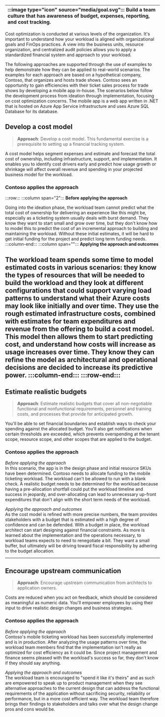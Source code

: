 | :::image type="icon" source="media/goal.svg"::: Build a team culture that has awareness of budget, expenses, reporting, and cost tracking. |
| :----------------------------------------------------------------------------------------------------------------------------------------- |

Cost optimization is conducted at various levels of the organization. It's important to understand how your workload is aligned with organizational goals and FinOps practices. A view into the business units, resource organization, and centralized audit policies allows you to apply a standardized financial system and approach to your workload.

The following approaches are supported through the use of examples to help demonstrate how they can be applied to real-world scenarios. The examples for each approach are based on a hypothetical company, Contoso, that organizes and hosts trade shows. Contoso sees an opportunity to gain efficiencies with their ticket sales process for trade shows by developing a mobile app in-house. The scenarios below follow the development process from ideation through implementation, focusing on cost optimization concerns. The mobile app is a web app written in .NET that is hosted on Azure App Service infrastructure and uses Azure SQL Database for its database.

## Develop a cost model

> **Approach**: Develop a cost model. This fundamental exercise is a prerequisite to setting up a financial tracking system.

A cost model helps segment expenses and estimate and forecast the total cost of ownership, including infrastructure, support, and implementation. It enables you to identify cost drivers early and predict how usage growth or shrinkage will affect overall revenue and spending in your projected business model for the workload.

### Contoso applies the approach

:::row:::
   :::column span="2":::
**Before applying the approach**

Going into the ideation phase, the workload team cannot predict what the total cost of ownership for delivering an experience like this might be, especially as a ticketing system usually deals with burst demand. They know they want to start small and grow over time, but they don't know how to model this to predict the cost of an incremental approach to building and maintaining the workload. Without these initial estimates, it will be hard to get initial funding for the project and predict long term funding needs.
   :::column-end:::
   :::column span="":::
**Applying the approach and outcomes**

The workload team spends some time to model estimated costs in various scenarios: they know the types of resources that will be needed to build the workload and they look at different configurations that could support varying load patterns to understand what their Azure costs may look like initially and over time. They use the rough estimated infrastructure costs, combined with estimates for team expenditures and revenue from the offering to build a cost model. This model then allows them to start predicting cost, and understand how costs will increase as usage increases over time. They know they can refine the model as architectural and operational decisions are decided to increase its predictive power.
   :::column-end:::
:::row-end:::
---

## Estimate realistic budgets

> **Approach**: Estimate realistic budgets that cover all non-negotiable functional and nonfunctional requirements, personnel and training costs, and processes that provide for anticipated growth.

You'll be able to set financial boundaries and establish ways to check your spending against the allocated budget. You'll also get notifications when certain thresholds are exceeded, which prevents overspending at the tenant scope, resource scope, and other scopes that are applied to the budget.

### Contoso applies the approach

*Before applying the approach*</br>
In this scenario, the app is in the design phase and initial resource SKUs have been determined. Contoso needs to allocate funding to the mobile ticketing workload. The workload can't be allowed to run with a blank check. A realistic budget needs to be determined for the workload because having a pre-allocation shortfall could put the workload timeline and success in jeopardy, and over-allocating can lead to unnecessary up-front expenditures that don't align with the short term needs of the workload.

*Applying the approach and outcomes*</br>
As the cost model is refined with more precise numbers, the team provides stakeholders with a budget that is estimated with a high degree of confidence and can be defended. With a budget in place, the workload architect can start designing against financial constraints. As more is learned about the implementation and the operations necessary, to workload teams expects to need to renegotiate a bit. They want a small buffer, but ultimately will be driving toward fiscal responsibility by adhering to the budget allocation.

---

## Encourage upstream communication

> **Approach**: Encourage upstream communication from architects to application owners.

Costs are reduced when you act on feedback, which should be considered as meaningful as numeric data. You'll empower employees by using their input to drive realistic design changes and business strategies.

### Contoso applies the approach

*Before applying the approach*</br>
Contoso's mobile ticketing workload has been successfully implemented and is in production. After analyzing the usage patterns over time, the workload team members find that the implementation isn't really as optimized for cost efficiency as it could be. Since project management and finance seems pleased with the workload's success so far, they don't know if they should say anything.

*Applying the approach and outcomes*</br>
The workload team is encouraged to "spend it like it's theirs" and as such are empowered to speak up to product management when they see alternative approaches to the current design that can address the functional requirements of the application without sacrificing security, reliability or performance, but in a more cost efficient way. The workload team therefore brings their findings to stakeholders and talks over what the design change pros and cons would be.
